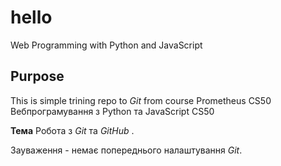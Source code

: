 # hello
Web Programming with Python and JavaScript

## Purpose
This is simple trining repo to *Git* from course Prometheus CS50
Вебпрограмування з Python та JavaScript CS50

**Тема** Робота з *Git* та *GitHub* .

Зауваження - немає попереднього налаштування *Git*.

